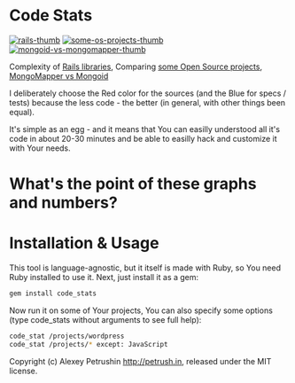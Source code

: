 # Code Stats

[![rails-thumb]][rails] [![some-os-projects-thumb]][some-os-projects] [![mongoid-vs-mongomapper-thumb]][mongoid-vs-mongomapper]

Complexity of [Rails libraries][rails], Comparing [some Open Source projects][some-os-projects], [MongoMapper vs Mongoid][mongoid-vs-mongomapper]

I deliberately choose the Red color for the sources (and the Blue for specs / tests) because the less code - the better (in general, with other things been equal).

It's simple as an egg - and it means that You can easilly understood all it's code in about 20-30 minutes and be able to easilly hack and customize it with Your needs.

# What's the point of these graphs and numbers?

# Installation & Usage

This tool is language-agnostic, but it itself is made with Ruby, so You need Ruby installed to use it. Next, just install it as a gem:

``` bash
gem install code_stats
```

Now run it on some of Your projects, You can also specify some options (type code_stats without arguments to see full help):

``` bash
code_stat /projects/wordpress
code_stat /projects/* except: JavaScript
```

Copyright (c) Alexey Petrushin http://petrush.in, released under the MIT license.

[rails-thumb]: https://github.com/alexeypetrushin/code_stats/raw/master/docs/rails.thumb.png
[some-os-projects-thumb]: https://github.com/alexeypetrushin/code_stats/raw/master/docs/some-os-projects.thumb.png
[mongoid-vs-mongomapper-thumb]: https://github.com/alexeypetrushin/code_stats/raw/master/docs/mongoid-vs-mongomapper.thumb.png

[rails]: https://github.com/alexeypetrushin/code_stats/raw/master/docs/rails.html
[some-os-projects]: https://github.com/alexeypetrushin/code_stats/raw/master/docs/some-os-projects.html
[mongoid-vs-mongomapper]: https://github.com/alexeypetrushin/code_stats/raw/master/docs/mongoid-vs-mongomapper.html